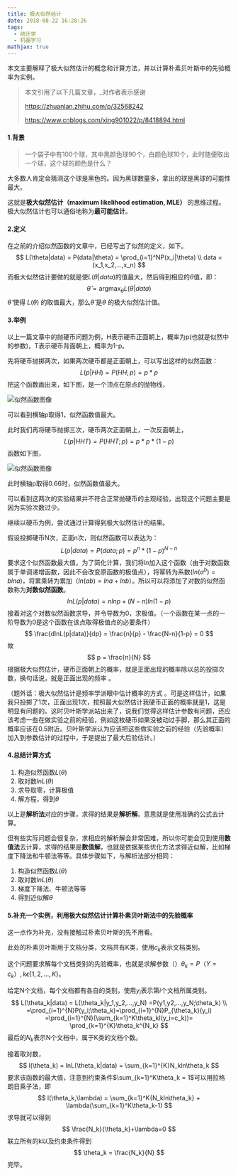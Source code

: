 ```yaml
---
title: 极大似然估计
date: 2018-08-22 16:28:26
tags:
  - 统计学
  - 机器学习
mathjax: true
---
```


本文主要解释了极大似然估计的概念和计算方法，并以计算朴素贝叶斯中的先验概率为实例。

<!-- more -->

> 本文引用了以下几篇文章，_对作者表示感谢
>
> https://zhuanlan.zhihu.com/p/32568242
>
> https://www.cnblogs.com/xing901022/p/8418894.html

#### 1.背景

> 一个袋子中有100个球，其中黑颜色球90个，白颜色球10个，此时随便取出一个球，这个球的颜色是什么？

大多数人肯定会猜测这个球是黑色的。因为黑球数量多，拿出的球是黑球的可能性最大。

这就是**极大似然估计（maximum likelihood estimation, MLE）** 的思维过程。极大似然估计也可以通俗地称为**最可能估计**。

#### 2.定义

在之前的介绍似然函数的文章中，已经写出了似然的定义，如下。
$$
L(\theta|data) = P(data|\theta) = \prod_{i=1}^NP(x_i|\theta)     
\\
data = (x_1,x_2,...,x_n)
$$
而极大似然估计要做的就是使$L(\theta|data)$的值最大，然后得到相应的$\theta$值，即：
$$
\hat\theta = \mathop{argmax}_\theta L(\theta|data)
$$
$\hat\theta$ 使得 $L(\theta)$ 的取值最大，那么$\hat\theta$ 是$\theta$ 的极大似然估计值。

#### 3.举例

以上一篇文章中的抛硬币问题为例，H表示硬币正面朝上，概率为p(也就是似然中的参数)，T表示硬币背面朝上，概率为1-p。

先将硬币抛掷两次，如果两次硬币都是正面朝上，可以写出这样的似然函数：
$$
L(p|HH) = P(HH;p) = p * p
$$
把这个函数画出来，如下图，是一个顶点在原点的抛物线，

![似然函数图像](https://note.youdao.com/yws/public/resource/ef8a8e89c349f242af1b62f2240b9c10/xmlnote/DB196ADB7C98434F8A10D427FEA64F96/2713)

可以看到横轴p取得1，似然函数值最大。

此时我们再将硬币抛掷三次，硬币两次正面朝上，一次反面朝上，
$$
L(p|HHT) = P(HHT;p) = p*p*(1-p)
$$
函数如下图，

![似然函数图像](https://note.youdao.com/yws/public/resource/ef8a8e89c349f242af1b62f2240b9c10/xmlnote/9351BE627FDE4EAB8850A75305E4D3B7/2710)

此时横轴p取得0.66时，似然函数值最大。

可以看到这两次的实验结果并不符合正常抛硬币的主观经验，出现这个问题主要是因为实验次数过少。

继续以硬币为例，尝试通过计算得到极大似然估计的结果。

假设投掷硬币N次，正面n次，则似然函数可以表达为： 
$$
L(p|data) = P(data;p) = p^{n}*(1-p)^{N-n}
$$
要求这个似然函数最大值，为了简化计算，我们将$ln$加入这个函数（由于对数函数属于单调递增函数，因此不会改变原函数的极值点），将幂转为系数($ln(a^b) = blna$)，将累乘转为累加（$ln(ab)=lna+lnb$）。所以可以将添加了对数的似然函数称为**对数似然函数**。
$$
lnL(p|data) = nlnp+(N-n)ln(1-p)
$$
接着对这个对数似然函数求导，并令导数为0，求极值。（一个函数在某一点的一阶导数为0是这个函数在该点取得极值点的必要条件）
$$
\frac{dlnL(p|data)}{dp} = \frac{n}{p} - \frac{N-n}{1-p} = 0
$$
故
$$
p = \frac{n}{N}
$$
根据极大似然估计，硬币正面朝上的概率，就是正面出现的概率除以总的投掷次数，换句话说，就是正面出现的频率 。

（题外话：极大似然估计是频率学派眼中估计概率的方式 。可是这样估计，如果我只投掷了1次，正面出现1次，按照最大似然估计我硬币正面的概率就是1，这是明显有问题的。这时贝叶斯学派站出来了，说我们觉得这样估计参数有问题，还应该考虑一些在做实验之前的经验，例如这枚硬币如果没被动过手脚，那么其正面的概率应该在0.5附近。贝叶斯学派认为应该把这些做实验之前的经验（先验概率）加入到参数估计的过程中，于是提出了最大后验估计。）

#### 4.总结计算方式

1. 构造似然函数$L(\theta)$
2. 取对数$lnL(\theta)$
3. 求导取零，计算极值
4. 解方程，得到$\theta$

以上是**解析法**对应的步骤，求得的结果是**解析解**。意思就是使用准确的公式去计算。

但有些实际问题会很复杂，求相应的解析解会非常困难，所以你可能会见到使用**数值法**去计算，求得的结果是**数值解**，也就是依据某些优化方法求得近似解，比如梯度下降法和牛顿法等等。具体步骤如下，与解析法部分相同：

1. 构造似然函数$L(\theta)$
2. 取对数$lnL(\theta)$
3. 梯度下降法、牛顿法等等
4. 得到近似解$\theta$

#### 5.补充一个实例，利用极大似然估计计算朴素贝叶斯法中的先验概率

这一点作为补充，没有接触过朴素贝叶斯的先不用看。

此处的朴素贝叶斯用于文档分类，文档共有K类，使用$c_k$表示文档类别。

这个问题要求解每个文档类别的先验概率，也就是求解参数$（）\theta_k = P（Y=c_k）,k\epsilon\{1,2,...,K\}$。

给定N个文档，每个文档都有各自的类别，使用$y_i$表示第$i$个文档所属类别。
$$
L(\theta_k|data) = L(\theta_k|y_1,y_2,...,y_N) =P(y1,y2,...,y_N;\theta_k)   \\  =\prod_{i=1}^{N}P(y_i;\theta_k)=\prod_{i=1}^{N}P_{\theta_k}(y_i) =\prod_{i=1}^{N}(\sum_{k=1}^K\theta_kI(y_i=c_k))= \prod_{k=1}^{K}\theta_k^{N_k}
$$
最后的$N_k$表示N个文档中，属于K类的文档个数。

接着取对数，
$$
l(\theta_k) = lnL(\theta_k|data) = \sum_{k=1}^{K}N_kln\theta_k
$$
要求该函数的最大值，注意到约束条件$\sum_{k=1}^K\theta_k = 1$可以用拉格朗日乘子法，即 
$$
l(\theta_k,\lambda) = \sum_{k=1}^K{N_kln\theta_k} + \lambda(\sum_{k=1}^K\theta_k-1)
$$
求导就可以得到
$$
\frac{N_k}{\theta_k}+\lambda=0
$$
联立所有的k以及约束条件得到
$$
\theta_k = \frac{N_k}{N}
$$
完毕。







